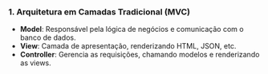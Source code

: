 ### 1. **Arquitetura em Camadas Tradicional (MVC)**

- **Model**: Responsável pela lógica de negócios e comunicação com o banco de dados.
- **View**: Camada de apresentação, renderizando HTML, JSON, etc.
- **Controller**: Gerencia as requisições, chamando modelos e renderizando as views.
